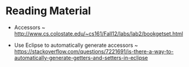 # Reading Material

- Accessors ~ http://www.cs.colostate.edu/~cs161/Fall12/labs/lab2/bookgetset.html

- Use Eclipse to automatically generate accessors ~ https://stackoverflow.com/questions/7221691/is-there-a-way-to-automatically-generate-getters-and-setters-in-eclipse

